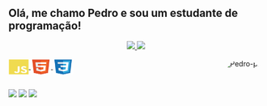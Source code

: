 ## Olá, me chamo Pedro e sou um estudante de programação!
<div align="center">
  <a href="https://github.com/alencastroP">
  <img height="180em" src="https://github-readme-stats.vercel.app/api?username=alencastroP&show_icons=true&theme=dracula&include_all_commits=true&count_private=true"/>
  <img height="180em" src="https://github-readme-stats.vercel.app/api/top-langs/?username=alencastroP&layout=compact&langs_count=7&theme=dracula"/>
</div>
<div style="display: inline_block"><br>
  <img align="center" alt="Pedro-Js" height="30" width="40" src="https://raw.githubusercontent.com/devicons/devicon/master/icons/javascript/javascript-plain.svg">
  <img align="center" alt="Pedro-HTML" height="30" width="40" src="https://raw.githubusercontent.com/devicons/devicon/master/icons/html5/html5-original.svg">
  <img align="center" alt="Pedro-CSS" height="30" width="40" src="https://raw.githubusercontent.com/devicons/devicon/master/icons/css3/css3-original.svg">
  <img align="right" alt="Pedro-pic" height="150" style="border-radius:50px;" src="https://scontent.fnat16-1.fna.fbcdn.net/v/t1.6435-9/124066501_1065976877201157_927936083525942421_n.jpg?_nc_cat=104&ccb=1-7&_nc_sid=174925&_nc_ohc=Q6L6V_UjL0MAX_u0JC1&_nc_ht=scontent.fnat16-1.fna&oh=00_AT9P5V2gJHL6iU572OHUYKqNIbfQq24fUR9qKolbRetXJg&oe=631A4CD6">
</div>
  
  ##
 
<div> 
  <a href="https://www.instagram.com/alencastrp/" target="_blank"><img src="https://img.shields.io/badge/-Instagram-%23E4405F?style=for-the-badge&logo=instagram&logoColor=white" target="_blank"></a>
  <a href = "mailto:pedrovalencastro@gmail.com"><img src="https://img.shields.io/badge/-Gmail-%23333?style=for-the-badge&logo=gmail&logoColor=white" target="_blank"></a>
  <a href="https://www.linkedin.com/in/alencastrp/" target="_blank"><img src="https://img.shields.io/badge/-LinkedIn-%230077B5?style=for-the-badge&logo=linkedin&logoColor=white" target="_blank"></a> 
</div>
